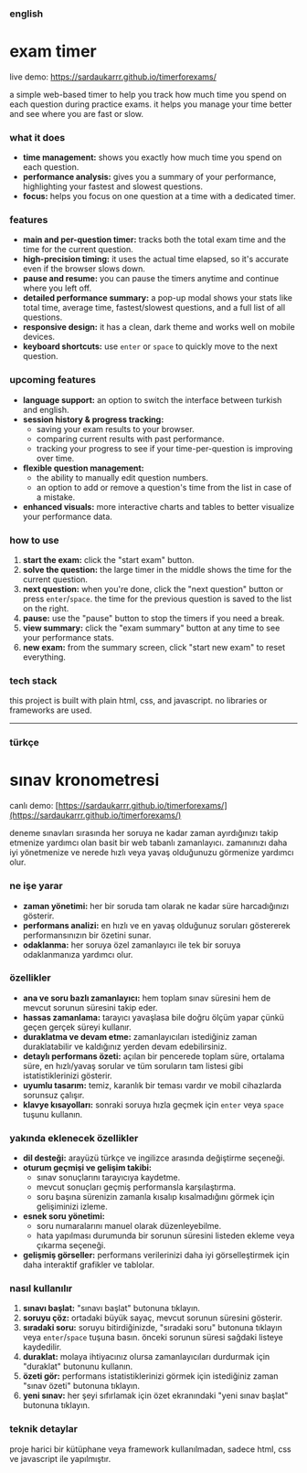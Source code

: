 ### english

# exam timer

live demo: <a href="https://sardaukarrr.github.io/timerforexams/" target="_blank">https://sardaukarrr.github.io/timerforexams/</a>

a simple web-based timer to help you track how much time you spend on each question during practice exams. it helps you manage your time better and see where you are fast or slow.

### what it does

* **time management:** shows you exactly how much time you spend on each question.
* **performance analysis:** gives you a summary of your performance, highlighting your fastest and slowest questions.
* **focus:** helps you focus on one question at a time with a dedicated timer.

### features

* **main and per-question timer:** tracks both the total exam time and the time for the current question.
* **high-precision timing:** it uses the actual time elapsed, so it's accurate even if the browser slows down.
* **pause and resume:** you can pause the timers anytime and continue where you left off.
* **detailed performance summary:** a pop-up modal shows your stats like total time, average time, fastest/slowest questions, and a full list of all questions.
* **responsive design:** it has a clean, dark theme and works well on mobile devices.
* **keyboard shortcuts:** use `enter` or `space` to quickly move to the next question.

### upcoming features

* **language support:** an option to switch the interface between turkish and english.
* **session history & progress tracking:**
    * saving your exam results to your browser.
    * comparing current results with past performance.
    * tracking your progress to see if your time-per-question is improving over time.
* **flexible question management:**
    * the ability to manually edit question numbers.
    * an option to add or remove a question's time from the list in case of a mistake.
* **enhanced visuals:** more interactive charts and tables to better visualize your performance data.

### how to use

1.  **start the exam:** click the "start exam" button.
2.  **solve the question:** the large timer in the middle shows the time for the current question.
3.  **next question:** when you're done, click the "next question" button or press `enter`/`space`. the time for the previous question is saved to the list on the right.
4.  **pause:** use the "pause" button to stop the timers if you need a break.
5.  **view summary:** click the "exam summary" button at any time to see your performance stats.
6.  **new exam:** from the summary screen, click "start new exam" to reset everything.

### tech stack

this project is built with plain html, css, and javascript. no libraries or frameworks are used.

---

### türkçe

# sınav kronometresi

canlı demo: [https://sardaukarrr.github.io/timerforexams/](https://sardaukarrr.github.io/timerforexams/)

deneme sınavları sırasında her soruya ne kadar zaman ayırdığınızı takip etmenize yardımcı olan basit bir web tabanlı zamanlayıcı. zamanınızı daha iyi yönetmenize ve nerede hızlı veya yavaş olduğunuzu görmenize yardımcı olur.

### ne işe yarar

* **zaman yönetimi:** her bir soruda tam olarak ne kadar süre harcadığınızı gösterir.
* **performans analizi:** en hızlı ve en yavaş olduğunuz soruları göstererek performansınızın bir özetini sunar.
* **odaklanma:** her soruya özel zamanlayıcı ile tek bir soruya odaklanmanıza yardımcı olur.

### özellikler

* **ana ve soru bazlı zamanlayıcı:** hem toplam sınav süresini hem de mevcut sorunun süresini takip eder.
* **hassas zamanlama:** tarayıcı yavaşlasa bile doğru ölçüm yapar çünkü geçen gerçek süreyi kullanır.
* **duraklatma ve devam etme:** zamanlayıcıları istediğiniz zaman duraklatabilir ve kaldığınız yerden devam edebilirsiniz.
* **detaylı performans özeti:** açılan bir pencerede toplam süre, ortalama süre, en hızlı/yavaş sorular ve tüm soruların tam listesi gibi istatistiklerinizi gösterir.
* **uyumlu tasarım:** temiz, karanlık bir teması vardır ve mobil cihazlarda sorunsuz çalışır.
* **klavye kısayolları:** sonraki soruya hızla geçmek için `enter` veya `space` tuşunu kullanın.

### yakında eklenecek özellikler

* **dil desteği:** arayüzü türkçe ve ingilizce arasında değiştirme seçeneği.
* **oturum geçmişi ve gelişim takibi:**
    * sınav sonuçlarını tarayıcıya kaydetme.
    * mevcut sonuçları geçmiş performansla karşılaştırma.
    * soru başına sürenizin zamanla kısalıp kısalmadığını görmek için gelişiminizi izleme.
* **esnek soru yönetimi:**
    * soru numaralarını manuel olarak düzenleyebilme.
    * hata yapılması durumunda bir sorunun süresini listeden ekleme veya çıkarma seçeneği.
* **gelişmiş görseller:** performans verilerinizi daha iyi görselleştirmek için daha interaktif grafikler ve tablolar.

### nasıl kullanılır

1.  **sınavı başlat:** "sınavı başlat" butonuna tıklayın.
2.  **soruyu çöz:** ortadaki büyük sayaç, mevcut sorunun süresini gösterir.
3.  **sıradaki soru:** soruyu bitirdiğinizde, "sıradaki soru" butonuna tıklayın veya `enter`/`space` tuşuna basın. önceki sorunun süresi sağdaki listeye kaydedilir.
4.  **duraklat:** molaya ihtiyacınız olursa zamanlayıcıları durdurmak için "duraklat" butonunu kullanın.
5.  **özeti gör:** performans istatistiklerinizi görmek için istediğiniz zaman "sınav özeti" butonuna tıklayın.
6.  **yeni sınav:** her şeyi sıfırlamak için özet ekranındaki "yeni sınav başlat" butonuna tıklayın.

### teknik detaylar

proje harici bir kütüphane veya framework kullanılmadan, sadece html, css ve javascript ile yapılmıştır.
